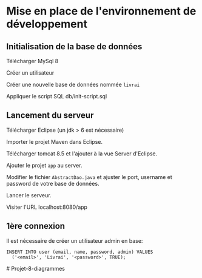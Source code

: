 # Mise en place de l'environnement de développement

## Initialisation de la base de données
Télécharger MySql 8

Créer un utilisateur

Créer une nouvelle base de données nommée `livrai`

Appliquer le script SQL db/init-script.sql

## Lancement du serveur
Télécharger Eclipse (un jdk > 6 est nécessaire)

Importer le projet Maven dans Eclipse.

Télécharger tomcat 8.5 et l'ajouter à la vue Server d'Eclipse.

Ajouter le projet `app` au server.

Modifier le fichier `AbstractDao.java` et ajuster le port, username et password de votre base de données.

Lancer le serveur.

Visiter l'URL localhost:8080/app

## 1ère connexion
Il est nécessaire de créer un utilisateur admin en base:
```
INSERT INTO user (email, name, password, admin) VALUES
  ('<email>', 'Livrai', '<password>', TRUE);

```
#   P r o j e t - 8 - d i a g r a m m e s  
 
